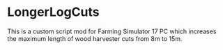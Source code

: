 # LongerLogCuts

This is a custom script mod for Farming Simulator 17 PC which increases the maximum length of wood harvester cuts from 8m to 15m.
